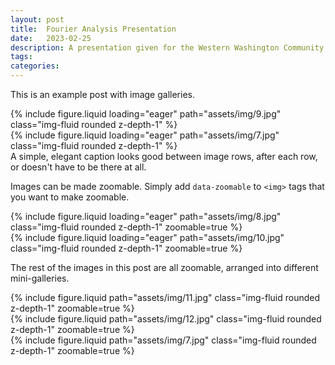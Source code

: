 ```yaml
---
layout: post
title:  Fourier Analysis Presentation
date:   2023-02-25
description: A presentation given for the Western Washington Community College Student Mathematics Conference
tags:
categories:
---
```


This is an example post with image galleries.

<div class="row mt-3">
    <div class="col-sm mt-3 mt-md-0">
        {% include figure.liquid loading="eager" path="assets/img/9.jpg" class="img-fluid rounded z-depth-1" %}
    </div>
    <div class="col-sm mt-3 mt-md-0">
        {% include figure.liquid loading="eager" path="assets/img/7.jpg" class="img-fluid rounded z-depth-1" %}
    </div>
</div>
<div class="caption">
    A simple, elegant caption looks good between image rows, after each row, or doesn't have to be there at all.
</div>

Images can be made zoomable.
Simply add `data-zoomable` to `<img>` tags that you want to make zoomable.

<div class="row mt-3">
    <div class="col-sm mt-3 mt-md-0">
        {% include figure.liquid loading="eager" path="assets/img/8.jpg" class="img-fluid rounded z-depth-1" zoomable=true %}
    </div>
    <div class="col-sm mt-3 mt-md-0">
        {% include figure.liquid loading="eager" path="assets/img/10.jpg" class="img-fluid rounded z-depth-1" zoomable=true %}
    </div>
</div>

The rest of the images in this post are all zoomable, arranged into different mini-galleries.

<div class="row mt-3">
    <div class="col-sm mt-3 mt-md-0">
        {% include figure.liquid path="assets/img/11.jpg" class="img-fluid rounded z-depth-1" zoomable=true %}
    </div>
    <div class="col-sm mt-3 mt-md-0">
        {% include figure.liquid path="assets/img/12.jpg" class="img-fluid rounded z-depth-1" zoomable=true %}
    </div>
    <div class="col-sm mt-3 mt-md-0">
        {% include figure.liquid path="assets/img/7.jpg" class="img-fluid rounded z-depth-1" zoomable=true %}
    </div>
</div>


<!-- In February of 2023 I gave this presentation on Fourier Analysis for the Western Washington Community College Student Mathematics Conference. It was typeset using LaTeX and the beamer package.

<div style="width: 100%; height: auto; margin: auto;">
  <object 
    data="/assets/pdf/fourier_series_presentation_no_enumeration.pdf" 
    type="application/pdf" 
    style="width: 100%; height: 700px; border: none;">
  </object>
</div>

Example 1: Fourier Approximation [(Source)](https://www.shadertoy.com/view/ltKSWD)
{% include video.liquid 
path="assets/video/fourier-interp.mp4" 
class="w-100 h-auto rounded shadow" 
controls=true %}

Example 2: Fourier Interpolation [(Source)](https://www.shadertoy.com/view/4lGSDw)
{% include video.liquid 
path="assets/video/fourier-trans.mp4" 
class="w-100 h-auto rounded shadow" 
controls=true %}

Rendering of 1, 5 and 50 epicycles
{% include video.liquid 
path="assets/video/fs_visualization_1_5_50_epicycles.mp4" 
class="w-100 h-auto rounded shadow" 
controls=true %}

Source code (p5.js):
```python
let time = 0;
let wave = [[],[],[]]

// white, red, purple, blue, green, another blue
let colors = [[255, 255, 255], [220, 20, 60], [255, 204, 60], [100, 255, 100], [100, 100, 255], [0, 200, 100]];


function setup() {
  createCanvas(1920, 1080);
  strokeWeight(2);
}

function draw() {
  background(0);
  draw_wave(1, 200, 0);
  draw_wave(5, 300, 1);
  draw_wave(50, 300, 2);

  time += 0.015;
}

function draw_wave(epicycles, translate_y, wave_num) {
  translate(250, translate_y);

  //for coloring the epicycles
  let color_index = 0;

  let x = 0;
  let y = 0;
  //draws wave with specified number of epicycles
  for(let i = 0; i < epicycles; i++) {
    let stroke_red = colors[color_index][0]
    let stroke_green = colors[color_index][1]
    let stroke_blue = colors[color_index][2]

    let prevx = x;
    let prevy = y;

    let n = i * 2 + 1;
    let radius = 100 * (4 / (n * PI));
    x += radius * cos(n * time);
    y += radius * sin(n * time);    

    //draws epicycle circles
    stroke(stroke_red, stroke_blue, stroke_green, 100);
    noFill();
    ellipse(prevx, prevy, radius * 2)
    
    //draws points on circles
    fill(255);
    stroke(stroke_red, stroke_blue, stroke_green);
    line(prevx, prevy, x, y);
    ellipse(x, y, 2);
    
    color_index++;
      if(color_index > 5) {
        color_index = 1;
      }
  }

  // appends y coordinate to the beginning of the array
  wave[wave_num].unshift(y);
  
  stroke(255);
  translate(400, 0);
  line(x - 400, y, 0, wave[wave_num][0]);

  beginShape();
  noFill();
  for(let i = 0; i < wave[wave_num].length; i++) {
    vertex(i, wave[wave_num][i]);
  }
  endShape();

  // prevents array from being filled infinitely
  if(wave[0].length > 1500) {
    wave[0].pop();
  }
  if(wave[1].length > 1500) {
    wave[1].pop();
  }
  if(wave[2].length > 1500) {
    wave[2].pop();
  }

  // resets position
  translate(-650, 0);
}
``` -->